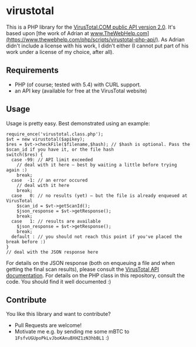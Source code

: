 # virustotal
This is a PHP library for the [VirusTotal.COM public API version
2.0](https://www.virustotal.com/de/documentation/public-api/). It's based upon
[the work of Adrian at
www.TheWebHelp.com](https://www.thewebhelp.com/php/scripts/virustotal-php-api/).
As Adrian didn't include a license with his work, I didn't either (I cannot
put part of his work under a license of my choice, after all).


## Requirements
* PHP (of course; tested with 5.4) with CURL support.
* an API key (available for free at the VirusTotal website)

## Usage
Usage is pretty easy. Best demonstrated using an example:

    require_once('virustotal.class.php');
    $vt = new virustotal($apikey);
    $res = $vt->checkFile($filename,$hash); // $hash is optional. Pass the $scan_id if you have it, or the file hash
    switch($res) {
      case -99: // API limit exceeded
        // deal with it here – best by waiting a little before trying again :)
        break;
      case  -1: // an error occured
        // deal with it here
        break;
      case   0: // no results (yet) – but the file is already enqueued at VirusTotal
        $scan_id = $vt->getScanId();
        $json_response = $vt->getResponse();
        break;
      case   1: // results are available
        $json_response = $vt->getResponse();
        break;
      default : // you should not reach this point if you've placed the break before :)
    }
    // deal with the JSON response here

For details on the JSON response (both on enqueuing a file and when getting
the final scan results), please consult the [VirusTotal API
documentation](https://www.virustotal.com/de/documentation/public-api/). For
details on the PHP class in this repository, consult the code. You should find
it well documented :)


## Contribute
You like this library and want to contribute?

* Pull Requests are welcome!
* Motivate me e.g. by sending me some mBTC to `1FsfvUGUpoPkLvJboKAnuBXHZ1zN3hbBL1` :)

